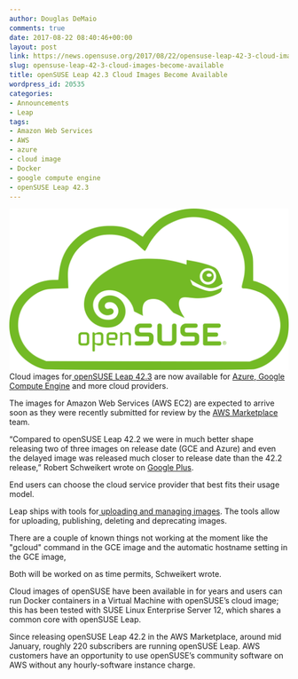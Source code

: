 ```yaml
---
author: Douglas DeMaio
comments: true
date: 2017-08-22 08:40:46+00:00
layout: post
link: https://news.opensuse.org/2017/08/22/opensuse-leap-42-3-cloud-images-become-available/
slug: opensuse-leap-42-3-cloud-images-become-available
title: openSUSE Leap 42.3 Cloud Images Become Available
wordpress_id: 20535
categories:
- Announcements
- Leap
tags:
- Amazon Web Services
- AWS
- azure
- cloud image
- Docker
- google compute engine
- openSUSE Leap 42.3
---
```


![](/wp-content/uploads/2017/02/opensusecloud.png)Cloud images for[ openSUSE Leap 42.3](https://en.opensuse.org/Portal:42.3) are now available for [Azure](https://build.opensuse.org/package/show/Cloud:Images:Leap_42.2/openSUSE-Leap-42.2-Azure-Guest),[ Google Compute Engine](https://build.opensuse.org/package/show/Cloud:Images:Leap_42.2/openSUSE-Leap-42.2-GCE-Guest) and more cloud providers.

The images for Amazon Web Services (AWS EC2) are expected to arrive soon as they were recently submitted for review by the [AWS Marketplace](https://aws.amazon.com/marketplace/pp/B01N4R3GJI?ref_=sm_catgtm_oss&adbsc=awsmarketplace_20170127_69687466&adbid=825064280949088256&adbpl=tw&adbpr=192929401) team.

“Compared to openSUSE Leap 42.2 we were in much better shape releasing two of three images on release date (GCE and Azure) and even the delayed image was released much closer to release date than the 42.2 release,” Robert Schweikert wrote on [Google Plus](https://plus.google.com/communities/115444043324891769569).

End users can choose the cloud service provider that best fits their usage model.

Leap ships with tools for[ uploading and managing images](https://www.suse.com/communities/blog/amazon-image-management-improved/). The tools allow for uploading, publishing, deleting and deprecating images.

There are a couple of known things not working at the moment like the "gcloud" command in the GCE image and the automatic hostname setting in the GCE image,

Both will be worked on as time permits, Schweikert wrote.

Cloud images of openSUSE have been available in for years and users can run Docker containers in a Virtual Machine with openSUSE’s cloud image; this has been tested with SUSE Linux Enterprise Server 12, which shares a common core with openSUSE Leap.

Since releasing openSUSE Leap 42.2 in the AWS Marketplace, around mid January, roughly 220 subscribers are running openSUSE Leap. AWS customers have an opportunity to use openSUSE’s community software on AWS without any hourly-software instance charge.
